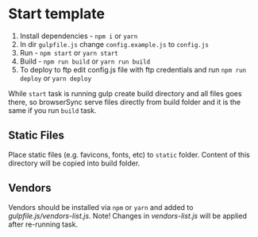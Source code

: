# Start template

1. Install dependencies - `npm i` or `yarn`
2. In dir `gulpfile.js` change `config.example.js` to `config.js`
3. Run - `npm start` or `yarn start`
4. Build - `npm run build` or `yarn run build`
5. To deploy to ftp edit config.js file with ftp credentials and run `npm run deploy` or `yarn deploy`

While `start` task is running gulp create build directory and all files goes there,
so browserSync serve files directly from build folder and it is the same if you run `build` task.

## Static Files
Place static files (e.g. favicons, fonts, etc) to `static` folder. Content of this directory will be copied into build folder.

## Vendors
Vendors should be installed via `npm` or `yarn` and added to *gulpfile.js/vendors-list.js*. 
Note! Changes in *vendors-list.js*  will be applied after re-running task.